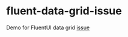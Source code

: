 # fluent-data-grid-issue

Demo for FluentUI data grid [issue](https://github.com/microsoft/fluentui-blazor/issues/3611)
